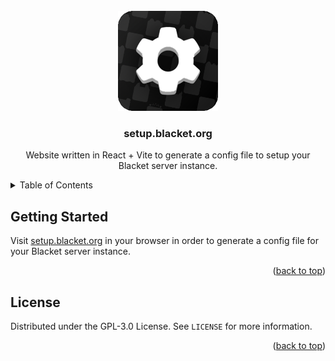 <div id="top"></div>
<br />
<div align="center">
  <a href="https://setup.blacket.org">
    <img src="./assets/logo.png" alt="Logo" width="160" height="160">
  </a>
  <h3 align="center">setup.blacket.org</h3>

  <p align="center">
     Website written in React + Vite to generate a config file to setup your Blacket server instance.
  </p>
</div>

<details>
  <summary>Table of Contents</summary>
  <ol>
    <li>
      <a href="#getting-started">Getting Started</a>
    </li>
    <li><a href="#license">License</a></li>
  </ol>
</details>

## Getting Started

Visit <a href="https://setup.blacket.org">setup.blacket.org</a> in your browser in order to generate a config file for your Blacket server instance.

<p align="right">(<a href="#top">back to top</a>)</p>

## License

Distributed under the GPL-3.0 License. See `LICENSE` for more information.

<p align="right">(<a href="#top">back to top</a>)</p>